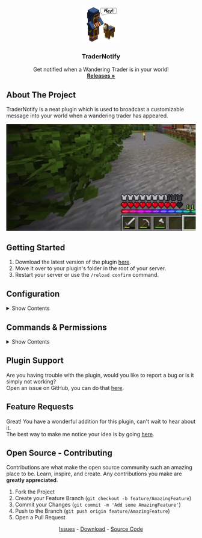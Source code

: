 <br />
<p align="center">
  <a href="https://github.com/ThijmenGThN/TraderNotify">
    <img src="https://raw.githubusercontent.com/ThijmenGThN/TraderNotify/master/files/icons/icon-512x512.png" alt="TraderNotify" width="100" height="100">
  </a>

  <h3 align="center">TraderNotify</h3>

  <p align="center">
    Get notified when a Wandering Trader is in your world!
    <br />
    <a href="https://github.com/ThijmenGThN/TraderNotify/releases"><strong>Releases »</strong></a>
  </p>
</p>

## About The Project

TraderNotify is a neat plugin which is used to broadcast a customizable message into your world when a wandering trader has appeared.

<p align="center">
  <a href="https://github.com/ThijmenGThN/TraderNotify">
    <img src="https://raw.githubusercontent.com/ThijmenGThN/TraderNotify/master/files/gifs/notify.gif" alt="TraderNotify">
  </a>
</p>

## Getting Started

1. Download the latest version of the plugin [here](https://github.com/ThijmenGThN/TraderNotify/releases).
2. Move it over to your plugin's folder in the root of your server.
3. Restart your server or use the `/reload confirm` command.

## Configuration

<details>
<summary>Show Contents</summary>
<pre>
# TraderNotify
# Get notified when a Wandering Trader is in your world!
|
# For support on Discord, https://discord.gg/7cqHVQyFmU
# For issues or requests, https://github.com/ThijmenGThN/TraderNotify/issues/new
|
|
|
# Broadcast Message
# ~ Set a message that should appear once a wandering trader appears in your world.
message: "&dA Wandering Trader has appeared!"
|
|
|
# Developers workspace
# ~ Normal users won't need to toggle this.
debug: false
</pre>
</details>

## Commands & Permissions

<details>
<summary>Show Contents</summary>
<pre>
commands:
  reload-tradernotify:
    description: Reload the TraderNotify configuration file.
    usage: /reload-tradernotify
    permission: tradernotify.reload
</pre>
</details>

## Plugin Support

Are you having trouble with the plugin, would you like to report a bug or is it simply not working?
<br>
Open an issue on GitHub, you can do that [here](https://github.com/ThijmenGThN/TraderNotify/issues/new).

## Feature Requests

Great! You have a wonderful addition for this plugin, can't wait to hear about it.
<br>
The best way to make me notice your idea is by going [here](https://github.com/ThijmenGThN/TraderNotify/issues/new).

## Open Source - Contributing

Contributions are what make the open source community such an amazing place to be. Learn, inspire, and create. Any contributions you make are **greatly appreciated**.

1. Fork the Project
2. Create your Feature Branch (`git checkout -b feature/AmazingFeature`)
3. Commit your Changes (`git commit -m 'Add some AmazingFeature'`)
4. Push to the Branch (`git push origin feature/AmazingFeature`)
5. Open a Pull Request

<p align="center">
    <a href="https://github.com/ThijmenGThN/TraderNotify/issues">Issues</a> - 
    <a href="https://github.com/ThijmenGThN/TraderNotify/releases">Download</a> - 
    <a href="https://github.com/ThijmenGThN/TraderNotify">Source Code</a>
</p>
